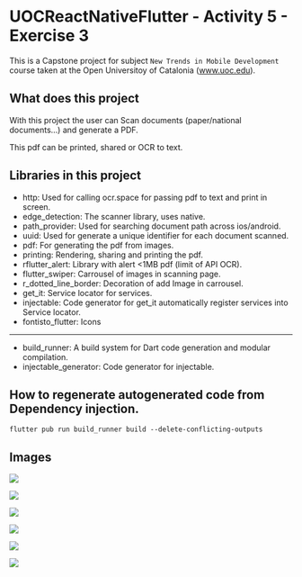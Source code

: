 # UOCReactNativeFlutter - Activity 5 - Exercise 3

This is a Capstone project for subject ``New Trends in Mobile Development`` course taken at the Open Universitoy of Catalonia (www.uoc.edu).

## What does this project

With this project the user can Scan documents (paper/national documents...) and generate a PDF.

This pdf can be printed, shared or OCR to text.

## Libraries in this project

- http: Used for calling ocr.space for passing pdf to text and print in screen.
- edge_detection: The scanner library, uses native.
- path_provider: Used for searching document path across ios/android.
- uuid: Used for generate a unique identifier for each document scanned.
- pdf: For generating the pdf from images.
- printing: Rendering, sharing and printing the pdf.
- rflutter_alert: Library with alert <1MB pdf (limit of API OCR).
- flutter_swiper: Carrousel of images in scanning page.
- r_dotted_line_border: Decoration of add Image in carrousel.
- get_it: Service locator for services.
- injectable: Code generator for get_it automatically register services into Service locator.
- fontisto_flutter: Icons

-----
- build_runner: A build system for Dart code generation and modular compilation.
- injectable_generator: Code generator for injectable.

## How to regenerate autogenerated code from Dependency injection.

`flutter pub run build_runner build --delete-conflicting-outputs`

## Images

![](images/main_screen_no_scan.jpg)

![](images/scan_document.jpg)

![](images/document_scanning.gif)

![](images/main_screen_with_docs.jpg)

![](images/document_viewer.jpg)

![](images/exercise_info.jpg)

